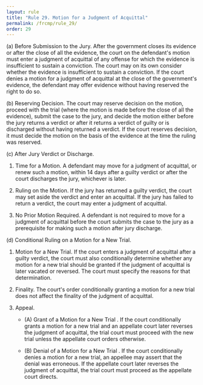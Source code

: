 ```yaml
---
layout: rule
title: "Rule 29. Motion for a Judgment of Acquittal"
permalink: /frcmp/rule_29/
order: 29
---
```


(a) Before Submission to the Jury. After the government closes its evidence or after the close of all the evidence, the court on the defendant's motion must enter a judgment of acquittal of any offense for which the evidence is insufficient to sustain a conviction. The court may on its own consider whether the evidence is insufficient to sustain a conviction. If the court denies a motion for a judgment of acquittal at the close of the government's evidence, the defendant may offer evidence without having reserved the right to do so.


(b) Reserving Decision. The court may reserve decision on the motion, proceed with the trial (where the motion is made before the close of all the evidence), submit the case to the jury, and decide the motion either before the jury returns a verdict or after it returns a verdict of guilty or is discharged without having returned a verdict. If the court reserves decision, it must decide the motion on the basis of the evidence at the time the ruling was reserved.


(c) After Jury Verdict or Discharge.


1. Time for a Motion. A defendant may move for a judgment of acquittal, or renew such a motion, within 14 days after a guilty verdict or after the court discharges the jury, whichever is later.


2. Ruling on the Motion. If the jury has returned a guilty verdict, the court may set aside the verdict and enter an acquittal. If the jury has failed to return a verdict, the court may enter a judgment of acquittal.


3. No Prior Motion Required. A defendant is not required to move for a judgment of acquittal before the court submits the case to the jury as a prerequisite for making such a motion after jury discharge.


(d) Conditional Ruling on a Motion for a New Trial.


1. Motion for a New Trial. If the court enters a judgment of acquittal after a guilty verdict, the court must also conditionally determine whether any motion for a new trial should be granted if the judgment of acquittal is later vacated or reversed. The court must specify the reasons for that determination.


2. Finality. The court's order conditionally granting a motion for a new trial does not affect the finality of the judgment of acquittal.


3. Appeal.


    - (A) Grant of a Motion for a New Trial . If the court conditionally grants a motion for a new trial and an appellate court later reverses the judgment of acquittal, the trial court must proceed with the new trial unless the appellate court orders otherwise.


    - (B) Denial of a Motion for a New Trial . If the court conditionally denies a motion for a new trial, an appellee may assert that the denial was erroneous. If the appellate court later reverses the judgment of acquittal, the trial court must proceed as the appellate court directs.
